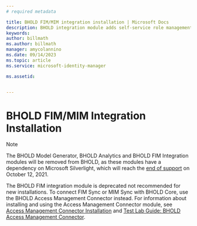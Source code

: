 ```yaml
---
# required metadata

title: BHOLD FIM/MIM integration installation | Microsoft Docs
description: BHOLD integration module adds self-service role management to MIM and FIM
keywords:
author: billmath
ms.author: billmath
manager: amycolannino
ms.date: 09/14/2023
ms.topic: article
ms.service: microsoft-identity-manager

ms.assetid:


---
```

# BHOLD FIM/MIM Integration Installation


> [!NOTE]
> The BHOLD Model Generator, BHOLD Analytics and BHOLD FIM Integration modules will be removed from BHOLD, as these modules have a dependency on Microsoft Silverlight, which will reach the [end of support](https://support.microsoft.com/windows/silverlight-end-of-support-0a3be3c7-bead-e203-2dfd-74f0a64f1788) on October 12, 2021.

The BHOLD FIM integration module is deprecated not recommended for new installations.  To connect FIM Sync or MIM Sync with BHOLD Core, use the BHOLD Access Management Connector instead.  For information about installing and using the Access Management Connector module, see [Access Management Connector Installation](bhold-access-management-connector-install.md) and [Test Lab Guide: BHOLD Access Management Connector](https://technet.microsoft.com/library/jj853085(v=ws.10).aspx).
